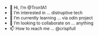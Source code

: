 - 👋 Hi, I’m @Tron1A1
- 👀 I’m interested in ...  distruptive tech
- 🌱 I’m currently learning ... via odin project
- 💞️ I’m looking to collaborate on ... anything 
- 📫 How to reach me ... @crispfull

<!---
Tron1A1/Tron1A1 is a ✨ special ✨ repository because its `README.md` (this file) appears on your GitHub profile.
You can click the Preview link to take a look at your changes.
--->
